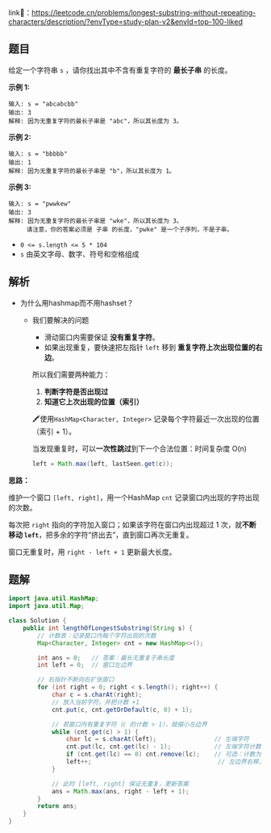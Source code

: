 link🔗：https://leetcode.cn/problems/longest-substring-without-repeating-characters/description/?envType=study-plan-v2&envId=top-100-liked

## 题目

给定一个字符串 `s` ，请你找出其中不含有重复字符的 **最长子串** 的长度。

**示例 1:**

```
输入: s = "abcabcbb"
输出: 3 
解释: 因为无重复字符的最长子串是 "abc"，所以其长度为 3。
```

**示例 2:**

```
输入: s = "bbbbb"
输出: 1
解释: 因为无重复字符的最长子串是 "b"，所以其长度为 1。
```

**示例 3:**

```text
输入: s = "pwwkew"
输出: 3
解释: 因为无重复字符的最长子串是 "wke"，所以其长度为 3。
     请注意，你的答案必须是 子串 的长度，"pwke" 是一个子序列，不是子串。
```

- `0 <= s.length <= 5 * 104`
- `s` 由英文字母、数字、符号和空格组成

## 解析

* 为什么用hashmap而不用hashset？

  * 我们要解决的问题

    - 滑动窗口内需要保证 **没有重复字符**。
    - 如果出现重复，要快速把左指针 `left` 移到 **重复字符上次出现位置的右边**。

    所以我们需要两种能力：

    1. **判断字符是否出现过**
    2. **知道它上次出现的位置（索引）**
    
    🖍️使用`HashMap<Character, Integer>` 记录每个字符最近一次出现的位置（索引 + 1）。
    
    当发现重复时，可以**一次性跳过**到下一个合法位置：时间复杂度 O(n)
    
    ```java
    left = Math.max(left, lastSeen.get(c));
    ```
    

**思路：**

维护一个窗口 `[left, right]`，用一个HashMap `cnt` 记录窗口内出现的字符出现的次数。

每次把 `right` 指向的字符加入窗口；如果该字符在窗口内出现超过 1 次，就**不断移动 `left`**，把多余的字符“挤出去”，直到窗口再次无重复。

窗口无重复时，用 `right - left + 1` 更新最大长度。

## 题解

```java
import java.util.HashMap;
import java.util.Map;

class Solution {
    public int lengthOfLongestSubstring(String s) {
        // 计数表：记录窗口内每个字符出现的次数
        Map<Character, Integer> cnt = new HashMap<>();

        int ans = 0;   // 答案：最长无重复子串长度
        int left = 0;  // 窗口左边界

        // 右指针不断向右扩张窗口
        for (int right = 0; right < s.length(); right++) {
            char c = s.charAt(right);
            // 放入当前字符，并把计数 +1
            cnt.put(c, cnt.getOrDefault(c, 0) + 1);

            // 若窗口内有重复字符（c 的计数 > 1），就缩小左边界
            while (cnt.get(c) > 1) {
                char lc = s.charAt(left);                // 左端字符
                cnt.put(lc, cnt.get(lc) - 1);            // 左端字符计数 -1
                if (cnt.get(lc) == 0) cnt.remove(lc);    // 可选：计数为 0 时移除键，节省空间
                left++;                                   // 左边界右移，缩小窗口
            }

            // 此时 [left, right] 保证无重复，更新答案
            ans = Math.max(ans, right - left + 1);
        }
        return ans;
    }
}

```

